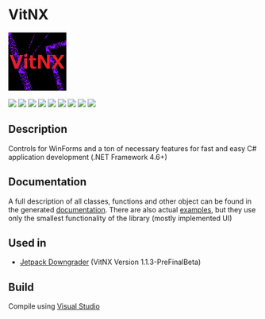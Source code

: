 # VitNX

![alt](https://github.com/Zalexanninev15/VitNX/raw/main/logo.png)

[![](https://img.shields.io/badge/OS-Windows-informational?logo=windows)](https://github.com/Zalexanninev15/VitNX)
[![](https://img.shields.io/badge/written_on-.NET_Framework_4.6-512BD4.svg?logo=dotnet)](https://dotnet.microsoft.com/download/dotnet-framework/net46)
[![](https://img.shields.io/badge/written_on-CSharp-239120.svg?logo=csharp)](https://github.com/Zalexanninev15/xdpl)
[![](https://img.shields.io/github/v/release/Zalexanninev15/VitNX.svg)](https://github.com/Zalexanninev15/VitNX/releases/latest)
[![](https://img.shields.io/github/last-commit/Zalexanninev15/VitNX/main.svg)](https://github.com/Zalexanninev15/VitNX/commits/main)
[![](https://github.com/Zalexanninev15/VitNX/actions/workflows/main.yml/badge.svg)](https://github.com/Zalexanninev15/VitNX/actions/workflows/main.yml)
[![](https://img.shields.io/github/stars/Zalexanninev15/VitNX.svg)](https://github.com/Zalexanninev15/VitNX/stargazers)
[![](https://img.shields.io/badge/license-MIT-blue.svg)](LICENSE)
[![](https://img.shields.io/badge/donate-Buy_Me_a_Coffee-F94400.svg)](https://zalexanninev15.jimdofree.com/buy-me-a-coffee)

## Description

Controls for WinForms and a ton of necessary features for fast and easy C# application development (.NET Framework 4.6+)

## Documentation

A full description of all classes, functions and other object can be found in the generated [documentation](zalexanninev15.github.io/vitnx). There are also actual [examples](https://github.com/Zalexanninev15/VitNX/tree/main/source/Examples), but they use only the smallest functionality of the library (mostly implemented UI)

## Used in

* [Jetpack Downgrader](https://github.com/Zalexanninev15/Jetpack-Downgrader) (VitNX Version 1.1.3-PreFinalBeta)

## Build

Compile using [Visual Studio](https://visualstudio.microsoft.com/vs)
